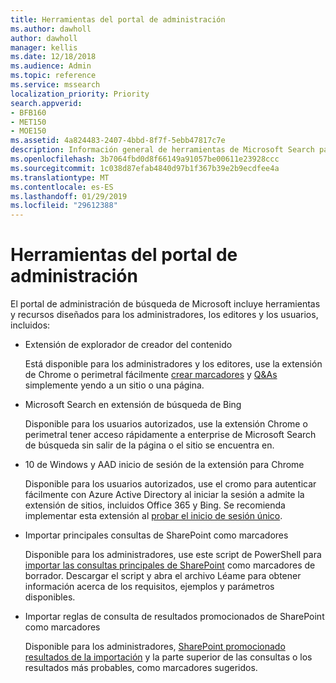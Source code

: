 ```yaml
---
title: Herramientas del portal de administración
ms.author: dawholl
author: dawholl
manager: kellis
ms.date: 12/18/2018
ms.audience: Admin
ms.topic: reference
ms.service: mssearch
localization_priority: Priority
search.appverid:
- BFB160
- MET150
- MOE150
ms.assetid: 4a824483-2407-4bbd-8f7f-5ebb47817c7e
description: Información general de herramientas de Microsoft Search para crear e importar resultados, iniciar sesión automáticamente y de búsqueda desde cualquier lugar
ms.openlocfilehash: 3b7064fbd0d8f66149a91057be00611e23928ccc
ms.sourcegitcommit: 1c038d87efab4840d97b1f367b39e2b9ecdfee4a
ms.translationtype: MT
ms.contentlocale: es-ES
ms.lasthandoff: 01/29/2019
ms.locfileid: "29612388"
---
```

# <a name="admin-portal-tools"></a>Herramientas del portal de administración

El portal de administración de búsqueda de Microsoft incluye herramientas y recursos diseñados para los administradores, los editores y los usuarios, incluidos:
  
- Extensión de explorador de creador del contenido
    
    Está disponible para los administradores y los editores, use la extensión de Chrome o perimetral fácilmente [crear marcadores](create-bookmarks.md) y [Q&As](create-qas.md) simplemente yendo a un sitio o una página. 
    
- Microsoft Search en extensión de búsqueda de Bing
    
    Disponible para los usuarios autorizados, use la extensión Chrome o perimetral tener acceso rápidamente a enterprise de Microsoft Search de búsqueda sin salir de la página o el sitio se encuentra en.
    
- 10 de Windows y AAD inicio de sesión de la extensión para Chrome
    
    Disponible para los usuarios autorizados, use el cromo para autenticar fácilmente con Azure Active Directory al iniciar la sesión a admite la extensión de sitios, incluidos Office 365 y Bing. Se recomienda implementar esta extensión al [probar el inicio de sesión único](test-single-sign-on.md).
    
- Importar principales consultas de SharePoint como marcadores
    
    Disponible para los administradores, use este script de PowerShell para [importar las consultas principales de SharePoint](import-sharepoint-promoted-results-and-top-queries.md) como marcadores de borrador. Descargar el script y abra el archivo Léame para obtener información acerca de los requisitos, ejemplos y parámetros disponibles. 
    
- Importar reglas de consulta de resultados promocionados de SharePoint como marcadores
    
    Disponible para los administradores, [SharePoint promocionado resultados de la importación](import-sharepoint-promoted-results-and-top-queries.md) y la parte superior de las consultas o los resultados más probables, como marcadores sugeridos. 

  

